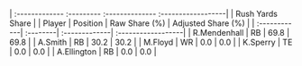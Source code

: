 | :------------- :--------- :-------------- :------------------|
|                       Rush Yards Share                       |
| Player       | Position | Raw Share (%) | Adjusted Share (%) |
| :------------| :--------| :-------------| :------------------|
| R.Mendenhall | RB       | 69.8          | 69.8               |
| A.Smith      | RB       | 30.2          | 30.2               |
| M.Floyd      | WR       | 0.0           | 0.0                |
| K.Sperry     | TE       | 0.0           | 0.0                |
| A.Ellington  | RB       | 0.0           | 0.0                |